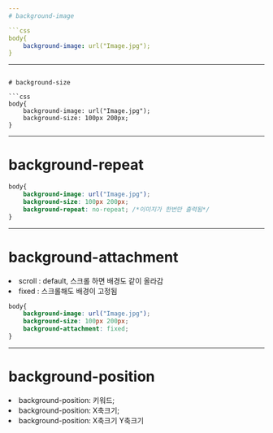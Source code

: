 ```yaml
---
# background-image

```css
body{
    background-image: url("Image.jpg");
}
```

---
```

# background-size

```css
body{
    background-image: url("Image.jpg");
    background-size: 100px 200px;
}
```

---
# background-repeat

```css
body{
    background-image: url("Image.jpg");
    background-size: 100px 200px;
    background-repeat: no-repeat; /*이미지가 한번만 출력됨*/
}
```

---
# background-attachment

<li> scroll : default, 스크롤 하면 배경도 같이 올라감
<li> fixed : 스크롤해도 배경이 고정됨

```css
body{
    background-image: url("Image.jpg");
    background-size: 100px 200px;
    background-attachment: fixed;
}
```

---
# background-position 

<li> background-position: 키워드;
<li> background-position: X축크기; 
<li> background-position: X축크기 Y축크기

